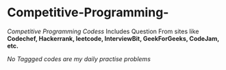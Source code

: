 # Competitive-Programming-

*Competitive Programming Codess*
Includes Question From sites like **Codechef, Hackerrank, leetcode, InterviewBit, GeekForGeeks, CodeJam, etc.**

*No Taggged codes are my daily practise problems*
